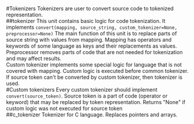 #Tokenizers
Tokenizers are user to convert source code to tokenized representation.</br>
##tokenizer
This unit contains basic logic for code tokenization. It implements 
```convert(mapping, source_string, custom_tokenizer=None, preprocessor=None)```
The main function of this unit is to replace parts of source string with values from mapping. Mapping has operators and 
keywords of some language as keys and their replacements as values.</br>
Preprocessor removes parts of code that are not needed for tokenization and may affect results.</br> 
Custom tokenizer implements some special logic for language that is not covered with mapping. Custom logic 
is executed before common tokenizer. If source token can't be converted by custom tokenizer, then tokenizer is 
used.</br>
#Custom tokenizers
Every custom tokenizer should implement ```convert(source_token)```. Source token is a part of code (operator or keyword) 
that may be replaced by token representation. Returns "None" if custom logic was not executed for source token</br>
##c_tokenizer
Tokenizer for C language. Replaces pointers and arrays.
